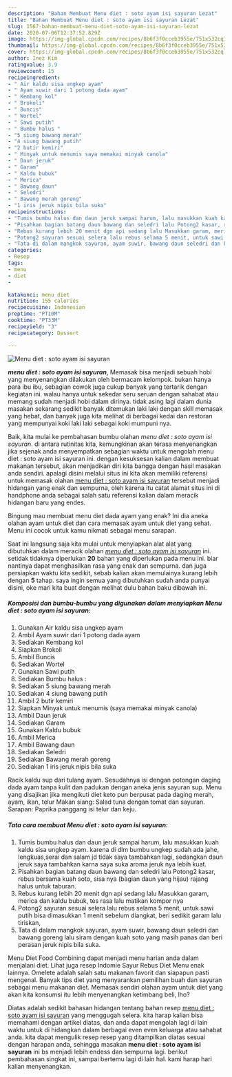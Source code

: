 ```yaml
---
description: "Bahan Membuat Menu diet : soto ayam isi sayuran Lezat"
title: "Bahan Membuat Menu diet : soto ayam isi sayuran Lezat"
slug: 1567-bahan-membuat-menu-diet-soto-ayam-isi-sayuran-lezat
date: 2020-07-06T12:37:52.829Z
image: https://img-global.cpcdn.com/recipes/8b6f3f0cceb3955e/751x532cq70/menu-diet-soto-ayam-isi-sayuran-foto-resep-utama.jpg
thumbnail: https://img-global.cpcdn.com/recipes/8b6f3f0cceb3955e/751x532cq70/menu-diet-soto-ayam-isi-sayuran-foto-resep-utama.jpg
cover: https://img-global.cpcdn.com/recipes/8b6f3f0cceb3955e/751x532cq70/menu-diet-soto-ayam-isi-sayuran-foto-resep-utama.jpg
author: Inez Kim
ratingvalue: 3.9
reviewcount: 15
recipeingredient:
- " Air kaldu sisa ungkep ayam"
- " Ayam suwir dari 1 potong dada ayam"
- " Kembang kol"
- " Brokoli"
- " Buncis"
- " Wortel"
- " Sawi putih"
- " Bumbu halus "
- "5 siung bawang merah"
- "4 siung bawang putih"
- "2 butir kemiri"
- " Minyak untuk menumis saya memakai minyak canola"
- " Daun jeruk"
- " Garam"
- " Kaldu bubuk"
- " Merica"
- " Bawang daun"
- " Seledri"
- " Bawang merah goreng"
- "1 iris jeruk nipis bila suka"
recipeinstructions:
- "Tumis bumbu halus dan daun jeruk sampai harum, lalu masukkan kuah kaldu sisa ungkep ayam. karena di dlm bumbu ungkep sudah ada jahe, lengkuas,serai dan salam jd tidak saya tambahkan lagi, sedangkan daun jeruk saya tambahkan karna saya suka aroma jeruk nya lebih kuat."
- "Pisahkan bagian batang daun bawang dan seledri lalu Potong2 kasar, rebus bersama kuah soto, sisa nya (bagian daun yang hijau) rajang halus untuk taburan."
- "Rebus kurang lebih 20 menit dgn api sedang lalu Masukkan garam, merica dan kaldu bubuk, tes rasa lalu matikan kompor nya"
- "Potong2 sayuran sesuai selera lalu rebus selama 5 menit, untuk sawi putih bisa dimasukkan 1 menit sebelum diangkat, beri sedikit garam lalu tiriskan,"
- "Tata di dalam mangkok sayuran, ayam suwir, bawang daun seledri dan bawang goreng lalu siram dengan kuah soto yang masih panas dan beri perasan jeruk nipis bila suka."
categories:
- Resep
tags:
- menu
- diet
- 

katakunci: menu diet  
nutrition: 155 calories
recipecuisine: Indonesian
preptime: "PT10M"
cooktime: "PT33M"
recipeyield: "3"
recipecategory: Dessert

---
```



![Menu diet : soto ayam isi sayuran](https://img-global.cpcdn.com/recipes/8b6f3f0cceb3955e/751x532cq70/menu-diet-soto-ayam-isi-sayuran-foto-resep-utama.jpg)

<b><i>menu diet : soto ayam isi sayuran</i></b>, Memasak bisa menjadi sebuah hobi yang menyenangkan dilakukan oleh bermacam kelompok. bukan hanya para ibu ibu, sebagian cowok juga cukup banyak yang tertarik dengan kegiatan ini. walau hanya untuk sekedar seru seruan dengan sahabat atau memang sudah menjadi hobi dalam dirinya. tidak asing lagi dalam dunia masakan sekarang sedikit banyak ditemukan laki laki dengan skill memasak yang hebat, dan banyak juga kita melihat di berbagai kedai dan restoran yang mempunyai koki laki laki sebagai koki mumpuni nya.

Baik, kita mulai ke pembahasan bumbu olahan <i>menu diet : soto ayam isi sayuran</i>. di antara rutinitas kita, kemungkinan akan terasa menyenangkan jika sejenak anda menyempatkan sebagian waktu untuk mengolah menu diet : soto ayam isi sayuran ini. dengan kesuksesan kalian dalam membuat makanan tersebut, akan menjadikan diri kita bangga dengan hasil masakan anda sendiri. apalagi disini melalui situs ini kita akan memiliki referensi untuk memasak olahan <u>menu diet : soto ayam isi sayuran</u> tersebut menjadi hidangan yang enak dan sempurna, oleh karena itu catat alamat situs ini di handphone anda sebagai salah satu referensi kalian dalam meracik hidangan baru yang endes.

Bingung mau membuat menu diet dada ayam yang enak? Ini dia aneka olahan ayam untuk diet dan cara memasak ayam untuk diet yang sehat. Menu ini cocok untuk kamu nikmati sebagai menu sarapan.


Saat ini langsung saja kita mulai untuk menyiapkan alat alat yang dibutuhkan dalam meracik olahan <u><i>menu diet : soto ayam isi sayuran</i></u> ini. setidak tidaknya diperlukan <b>20</b> bahan yang diperlukan pada menu ini. biar nantinya dapat menghasilkan rasa yang enak dan sempurna. dan juga persiapkan waktu kita sedikit, sebab kalian akan memulainya kurang lebih dengan <b>5</b> tahap. saya ingin semua yang dibutuhkan sudah anda punyai disini, oke mari kita buat dengan melihat dulu bahan baku dibawah ini.

<!--inarticleads1-->

##### Komposisi dan bumbu-bumbu yang digunakan dalam menyiapkan Menu diet : soto ayam isi sayuran:

1. Gunakan  Air kaldu sisa ungkep ayam
1. Ambil  Ayam suwir dari 1 potong dada ayam
1. Sediakan  Kembang kol
1. Siapkan  Brokoli
1. Ambil  Buncis
1. Sediakan  Wortel
1. Gunakan  Sawi putih
1. Sediakan  Bumbu halus :
1. Sediakan 5 siung bawang merah
1. Sediakan 4 siung bawang putih
1. Ambil 2 butir kemiri
1. Siapkan  Minyak untuk menumis (saya memakai minyak canola)
1. Ambil  Daun jeruk
1. Sediakan  Garam
1. Gunakan  Kaldu bubuk
1. Ambil  Merica
1. Ambil  Bawang daun
1. Sediakan  Seledri
1. Sediakan  Bawang merah goreng
1. Sediakan 1 iris jeruk nipis bila suka


Racik kaldu sup dari tulang ayam. Sesudahnya isi dengan potongan daging dada ayam tanpa kulit dan padukan dengan aneka jenis sayuran sup. Menu yang disajikan jika mengikuti diet keto pun berpusat pada daging merah, ayam, ikan, telur Makan siang: Salad tuna dengan tomat dan sayuran. Sarapan: Paprika panggang isi telur dan keju. 

<!--inarticleads2-->

##### Tata cara membuat Menu diet : soto ayam isi sayuran:

1. Tumis bumbu halus dan daun jeruk sampai harum, lalu masukkan kuah kaldu sisa ungkep ayam. karena di dlm bumbu ungkep sudah ada jahe, lengkuas,serai dan salam jd tidak saya tambahkan lagi, sedangkan daun jeruk saya tambahkan karna saya suka aroma jeruk nya lebih kuat.
1. Pisahkan bagian batang daun bawang dan seledri lalu Potong2 kasar, rebus bersama kuah soto, sisa nya (bagian daun yang hijau) rajang halus untuk taburan.
1. Rebus kurang lebih 20 menit dgn api sedang lalu Masukkan garam, merica dan kaldu bubuk, tes rasa lalu matikan kompor nya
1. Potong2 sayuran sesuai selera lalu rebus selama 5 menit, untuk sawi putih bisa dimasukkan 1 menit sebelum diangkat, beri sedikit garam lalu tiriskan,
1. Tata di dalam mangkok sayuran, ayam suwir, bawang daun seledri dan bawang goreng lalu siram dengan kuah soto yang masih panas dan beri perasan jeruk nipis bila suka.


Menu Diet Food Combining dapat menjadi menu harian anda dalam menjalani diet. Lihat juga resep Indomie Sayur Rebus Diet Menu enak lainnya. Omelete adalah salah satu makanan favorit dan siapapun pasti mengenal. Banyak tips diet yang menyarankan pemilihan buah dan sayuran sebagai menu makanan diet. Memasak sendiri olahan ayam untuk diet yang akan kita konsumsi itu lebih menyenangkan ketimbang beli, lho? 

Diatas adalah sedikit bahasan hidangan tentang bahan resep <u>menu diet : soto ayam isi sayuran</u> yang menggugah selera. kita harap kalian bisa memahami dengan artikel diatas, dan anda dapat mengolah lagi di lain waktu untuk di hidangkan dalam berbagai even even keluarga atau sahabat anda. kita dapat mengulik resep resep yang ditampilkan diatas sesuai dengan harapan anda, sehingga masakan <b>menu diet : soto ayam isi sayuran</b> ini bs menjadi lebih endess dan sempurna lagi. berikut pembahasan singkat ini, sampai bertemu lagi di lain hal. kami harap hari kalian menyenangkan.
